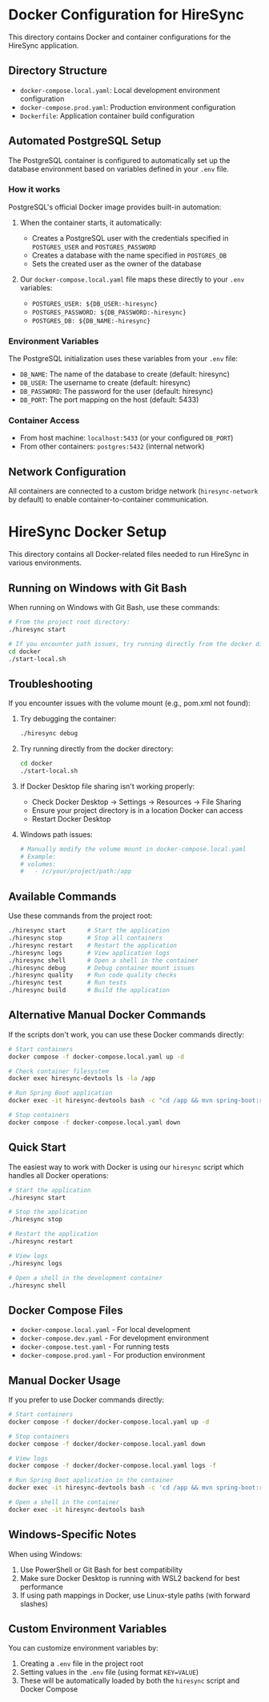 # Docker Configuration for HireSync

This directory contains Docker and container configurations for the HireSync application.

## Directory Structure

- `docker-compose.local.yaml`: Local development environment configuration
- `docker-compose.prod.yaml`: Production environment configuration
- `Dockerfile`: Application container build configuration

## Automated PostgreSQL Setup

The PostgreSQL container is configured to automatically set up the database environment based on variables defined in your `.env` file.

### How it works

PostgreSQL's official Docker image provides built-in automation:

1. When the container starts, it automatically:
   - Creates a PostgreSQL user with the credentials specified in `POSTGRES_USER` and `POSTGRES_PASSWORD`
   - Creates a database with the name specified in `POSTGRES_DB`
   - Sets the created user as the owner of the database

2. Our `docker-compose.local.yaml` file maps these directly to your `.env` variables:
   - `POSTGRES_USER: ${DB_USER:-hiresync}`
   - `POSTGRES_PASSWORD: ${DB_PASSWORD:-hiresync}`
   - `POSTGRES_DB: ${DB_NAME:-hiresync}`

### Environment Variables

The PostgreSQL initialization uses these variables from your `.env` file:

- `DB_NAME`: The name of the database to create (default: hiresync)
- `DB_USER`: The username to create (default: hiresync)
- `DB_PASSWORD`: The password for the user (default: hiresync)
- `DB_PORT`: The port mapping on the host (default: 5433)

### Container Access

- From host machine: `localhost:5433` (or your configured `DB_PORT`)
- From other containers: `postgres:5432` (internal network)

## Network Configuration

All containers are connected to a custom bridge network (`hiresync-network` by default) to enable container-to-container communication. 

# HireSync Docker Setup

This directory contains all Docker-related files needed to run HireSync in various environments.

## Running on Windows with Git Bash

When running on Windows with Git Bash, use these commands:

```bash
# From the project root directory:
./hiresync start

# If you encounter path issues, try running directly from the docker directory:
cd docker
./start-local.sh
```

## Troubleshooting

If you encounter issues with the volume mount (e.g., pom.xml not found):

1. Try debugging the container:
   ```bash
   ./hiresync debug
   ```

2. Try running directly from the docker directory:
   ```bash
   cd docker
   ./start-local.sh
   ```

3. If Docker Desktop file sharing isn't working properly:
   - Check Docker Desktop → Settings → Resources → File Sharing
   - Ensure your project directory is in a location Docker can access
   - Restart Docker Desktop

4. Windows path issues:
   ```bash
   # Manually modify the volume mount in docker-compose.local.yaml
   # Example: 
   # volumes:
   #   - /c/your/project/path:/app
   ```

## Available Commands

Use these commands from the project root:

```bash
./hiresync start      # Start the application
./hiresync stop       # Stop all containers
./hiresync restart    # Restart the application 
./hiresync logs       # View application logs
./hiresync shell      # Open a shell in the container
./hiresync debug      # Debug container mount issues
./hiresync quality    # Run code quality checks
./hiresync test       # Run tests
./hiresync build      # Build the application
```

## Alternative Manual Docker Commands

If the scripts don't work, you can use these Docker commands directly:

```bash
# Start containers
docker compose -f docker-compose.local.yaml up -d

# Check container filesystem
docker exec hiresync-devtools ls -la /app

# Run Spring Boot application
docker exec -it hiresync-devtools bash -c "cd /app && mvn spring-boot:run -Dspring-boot.run.profiles=local"

# Stop containers
docker compose -f docker-compose.local.yaml down
```

## Quick Start

The easiest way to work with Docker is using our `hiresync` script which handles all Docker operations:

```bash
# Start the application
./hiresync start

# Stop the application
./hiresync stop

# Restart the application
./hiresync restart

# View logs
./hiresync logs

# Open a shell in the development container
./hiresync shell
```

## Docker Compose Files

- `docker-compose.local.yaml` - For local development
- `docker-compose.dev.yaml` - For development environment
- `docker-compose.test.yaml` - For running tests
- `docker-compose.prod.yaml` - For production environment

## Manual Docker Usage

If you prefer to use Docker commands directly:

```bash
# Start containers
docker compose -f docker/docker-compose.local.yaml up -d

# Stop containers
docker compose -f docker/docker-compose.local.yaml down

# View logs
docker compose -f docker/docker-compose.local.yaml logs -f

# Run Spring Boot application in the container
docker exec -it hiresync-devtools bash -c 'cd /app && mvn spring-boot:run -Dspring-boot.run.profiles=local'

# Open a shell in the container
docker exec -it hiresync-devtools bash
```

## Windows-Specific Notes

When using Windows:

1. Use PowerShell or Git Bash for best compatibility
2. Make sure Docker Desktop is running with WSL2 backend for best performance
3. If using path mappings in Docker, use Linux-style paths (with forward slashes) 

## Custom Environment Variables

You can customize environment variables by:

1. Creating a `.env` file in the project root
2. Setting values in the `.env` file (using format `KEY=VALUE`)
3. These will be automatically loaded by both the `hiresync` script and Docker Compose 